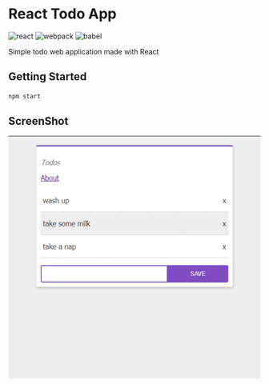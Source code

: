 # React Todo App

![react](https://img.shields.io/static/v1?label=React&message=15.3.2&color=blue) ![webpack](https://img.shields.io/static/v1?label=WebPack&message=1.13.2&color=lightblue)
![babel](https://img.shields.io/static/v1?label=Babel&message=6.16.0&color=yellow)

Simple todo web application made with React

## Getting Started

``` bash
npm start
```

## ScreenShot

![screenshot](ss/ss.png)
